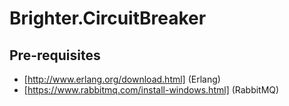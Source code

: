 # Brighter.CircuitBreaker

## Pre-requisites

* [http://www.erlang.org/download.html] (Erlang)
* [https://www.rabbitmq.com/install-windows.html] (RabbitMQ)
